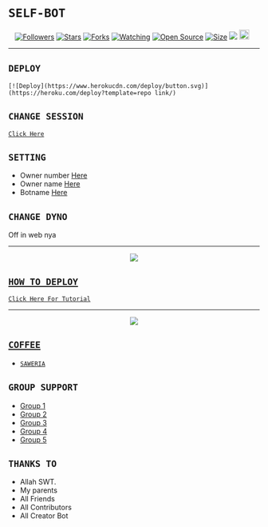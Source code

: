 # ```SELF-BOT```
<p align="center">
<a href="https://github.com/zeeone-ofc/followers"><img title="Followers" src="https://img.shields.io/github/followers/zeeone-ofc?color=red&style=flat-square"></a>
<a href="https://github.com/zeeone-ofc/Alphab0t/stargazers/"><img title="Stars" src="https://img.shields.io/github/stars/zeeone-ofc/Alphab0t?color=blue&style=flat-square"></a>
<a href="https://github.com/zeeone-ofc/Alphab0t/network/members"><img title="Forks" src="https://img.shields.io/github/forks/zeeone-ofc/Alphab0t?color=red&style=flat-square"></a>
<a href="https://github.com/zeeone-ofc/Alphab0t/watchers"><img title="Watching" src="https://img.shields.io/github/watchers/zeeone-ofc/Alphab0t?label=Watchers&color=blue&style=flat-square"></a>
<a href="https://github.com/zeeone-ofc/Alphab0t"><img title="Open Source" src="https://badges.frapsoft.com/os/v2/open-source.svg?v=103"></a>
<a href="https://github.com/zeeone-ofc/Alphab0t/"><img title="Size" src="https://img.shields.io/github/repo-size/zeeone-ofc/Alphab0t?style=flat-square&color=green"></a>
<a href="https://hits.seeyoufarm.com"><img src="https://hits.seeyoufarm.com/api/count/incr/badge.svg?url=https%3A%2F%2Fgithub.com%2Fzeeone-ofc%2FAlphab0t&count_bg=%2379C83D&title_bg=%23555555&icon=probot.svg&icon_color=%2300FF6D&title=hits&edge_flat=false"/></a>
<a href="https://github.com/zeeone-ofc/Alphab0t/graphs/commit-activity"><img height="20" src="https://img.shields.io/badge/Maintained%3F-yes-green.svg"></a>&nbsp;&nbsp;
</p>
<p align='center'>
    </p>

-------

## `DEPLOY`

```
[![Deploy](https://www.herokucdn.com/deploy/button.svg)](https://heroku.com/deploy?template=repo link/)
```

## `CHANGE SESSION`

[`Click Here`](https://github.com/zeeone-ofc/Alphab0t/blob/master/session.json#L1)

## `SETTING`

- Owner number [Here](https://github.com/zeeone-ofc/Alphab0t/blob/v15/settings.json#L1)
- Owner name [Here](https://github.com/zeeone-ofc/Alphab0t/blob/v15/settings.json#L1)
- Botname [Here](https://github.com/zeeone-ofc/Alphab0t/blob/v15/settings.json#L1)

## `CHANGE DYNO`

Off in web nya

----------

<p align="center">
  <a href="https://youtu.be/_CP2_1Yqauo"><img src="https://a.top4top.io/p_20888ybra1.jpg" />
</p>

## ```HOW TO DEPLOY```

[`Click Here For Tutorial`](https://youtu.be/5HgB__wARjM)<br>

----------

<p align="center">
  <a href="https://youtu.be/_CP2_1Yqauo"><img src="https://a.top4top.io/p_2081imvxm1.jpg" />
</p>


## ```COFFEE```

- [`SAWERIA`](https://saweria.co/zeeoneofc)

## ```GROUP SUPPORT```

- [Group 1](https://chat.whatsapp.com/EU890BcXjyBDkNaUT5WmYV)
- [Group 2](https://chat.whatsapp.com/E8NExJwIbhBJYzssfqJNsE)
- [Group 3](https://chat.whatsapp.com/KCSqHTky1apG7ApePsfiPy)
- [Group 4](https://chat.whatsapp.com/KwmvHr7VMFj7r5ry9xmMsU)
- [Group 5](https://chat.whatsapp.com/ELa7GhU0sP4EvXcVimQYtz)

## `THANKS TO`

- Allah SWT.
- My parents
- All Friends
- All Contributors
- All Creator Bot
